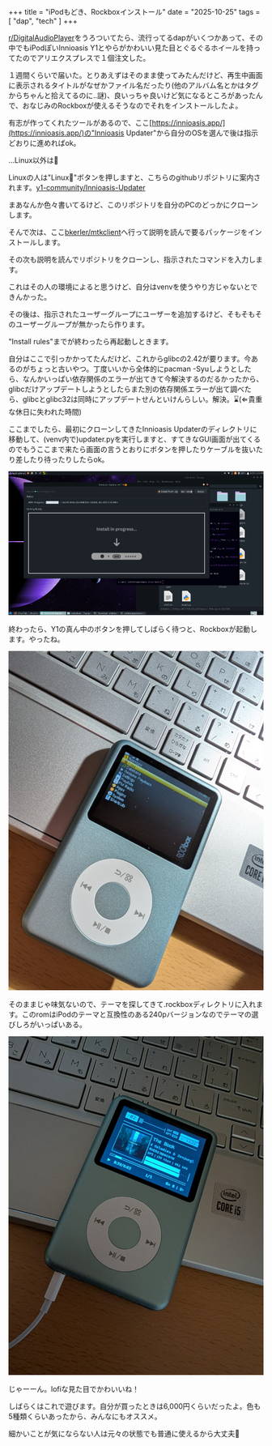 +++
title = "iPodもどき、Rockboxインストール"
date = "2025-10-25"
tags = [
    "dap",
    "tech"
]
+++

[r/DigitalAudioPlayer](https://www.reddit.com/r/DigitalAudioPlayer/)をうろついてたら、流行ってるdapがいくつかあって、その中でもiPodぽいInnioasis Y1とやらがかわいい見た目とぐるぐるホイールを持ってたのでアリエクスプレスで１個注文した。

１週間くらいで届いた。とりあえずはそのまま使ってみたんだけど、再生中画面に表示されるタイトルがなぜかファイル名だったり(他のアルバム名とかはタグからちゃんと拾えてるのに‥謎)、良いっちゃ良いけど気になるところがあったんで、おなじみのRockboxが使えるそうなのでそれをインストールしたよ。

有志が作ってくれたツールがあるので、ここ[https://innioasis.app/](https://innioasis.app/)の"Innioasis Updater"から自分のOSを選んで後は指示どおりに進めればok。

…Linux以外は🗿

Linuxの人は"Linux🐧"ボタンを押しますと、こちらのgithubリポジトリに案内されます。[y1-community/Innioasis-Updater](https://github.com/y1-community/Innioasis-Updater)

まあなんか色々書いてるけど、このリポジトリを自分のPCのどっかにクローンします。

そんで次は、ここ[bkerler/mtkclient](https://github.com/bkerler/mtkclient)へ行って説明を読んで要るパッケージをインストールします。

その次も説明を読んでリポジトリをクローンし、指示されたコマンドを入力します。

これはその人の環境によると思うけど、自分はvenvを使うやり方じゃないとできんかった。

その後は、指示されたユーザーグループにユーザーを追加するけど、そもそもそのユーザーグループが無かったら作ります。

"Install rules"までが終わったら再起動しときます。

自分はここで引っかかってたんだけど、これからglibcの2.42が要ります。今あるのがちょっと古いやつ。丁度いいから全体的にpacman -Syuしようとしたら、なんかいっぱい依存関係のエラーが出てきて今解決するのだるかったから、glibcだけアップデートしようとしたらまた別の依存関係エラーが出て調べたら、glibcとglibc32は同時にアップデートせんといけんらしい。解決。⌛(⇐貴重な休日に失われた時間)

ここまでしたら、最初にクローンしてきたInnioasis Updaterのディレクトリに移動して、(venv内で)updater.pyを実行しますと、すてきなGUI画面が出てくるのでもうここまで来たら画面の言うとおりにボタンを押したりケーブルを抜いたり差したり待ったりしたらok。

![](00.png)

終わったら、Y1の真ん中のボタンを押してしばらく待つと、Rockboxが起動します。やったね。

![](01.jpg)

そのままじゃ味気ないので、テーマを探してきて.rockboxディレクトリに入れます。このromはiPodのテーマと互換性のある240pバージョンなのでテーマの選びしろがいっぱいある。

![](02.jpg)

じゃーーん。lofiな見た目でかわいいね！

しばらくはこれで遊びます。自分が買ったときは6,000円くらいだったよ。色も5種類くらいあったから、みんなにもオススメ。

細かいことが気にならない人は元々の状態でも普通に使えるから大丈夫🙌